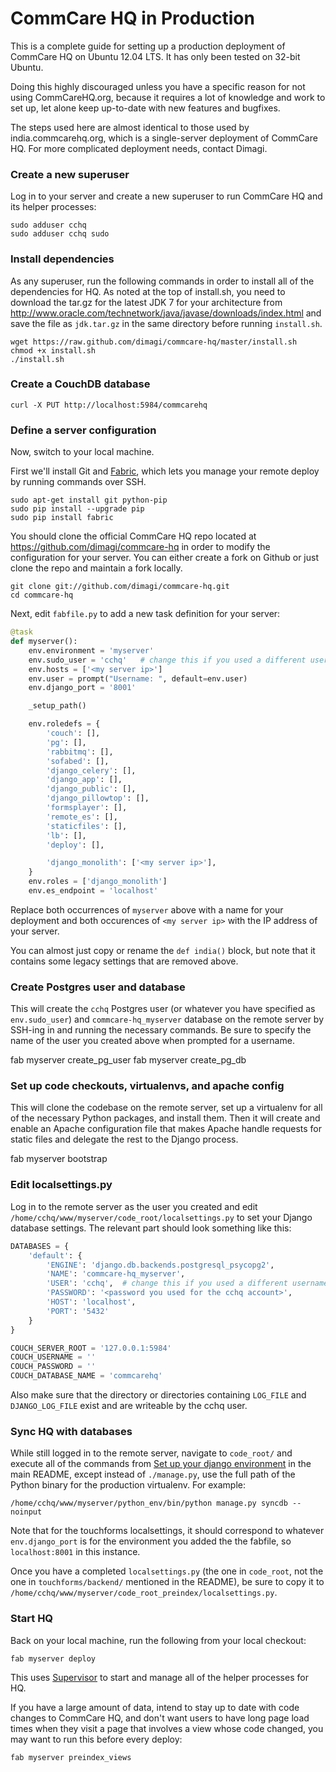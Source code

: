CommCare HQ in Production
=========================

This is a complete guide for setting up a production deployment of CommCare HQ
on Ubuntu 12.04 LTS.  It has only been tested on 32-bit Ubuntu.

Doing this highly discouraged unless you have a specific reason for not using
CommCareHQ.org, because it requires a lot of knowledge and work to set up, let
alone keep up-to-date with new features and bugfixes.

The steps used here are almost identical to those used by india.commcarehq.org,
which is a single-server deployment of CommCare HQ.  For more complicated
deployment needs, contact Dimagi.

### Create a new superuser

Log in to your server and create a new superuser to run CommCare HQ and its
helper processes:

    sudo adduser cchq
    sudo adduser cchq sudo

### Install dependencies

As any superuser, run the following commands in order to install all of the
dependencies for HQ.  As noted at the top of install.sh, you need to download
the tar.gz for the latest JDK 7 for your architecture from
http://www.oracle.com/technetwork/java/javase/downloads/index.html and save the
file as `jdk.tar.gz` in the same directory before running `install.sh`.

    wget https://raw.github.com/dimagi/commcare-hq/master/install.sh
    chmod +x install.sh
    ./install.sh

### Create a CouchDB database

    curl -X PUT http://localhost:5984/commcarehq


### Define a server configuration

Now, switch to your local machine.

First we'll install Git and [Fabric](http://fabfile.org), which lets you manage
your remote deploy by running commands over SSH.

    sudo apt-get install git python-pip
    sudo pip install --upgrade pip
    sudo pip install fabric

You should clone the official CommCare HQ repo located at
https://github.com/dimagi/commcare-hq in order to modify the configuration for
your server.  You can either create a fork on Github or just clone the repo and
maintain a fork locally.

    git clone git://github.com/dimagi/commcare-hq.git
    cd commcare-hq

Next, edit `fabfile.py` to add a new task definition for your server:

```python
@task
def myserver():
    env.environment = 'myserver'
    env.sudo_user = 'cchq'   # change this if you used a different username
    env.hosts = ['<my server ip>']
    env.user = prompt("Username: ", default=env.user)
    env.django_port = '8001'

    _setup_path()

    env.roledefs = {
        'couch': [],
        'pg': [],
        'rabbitmq': [],
        'sofabed': [],
        'django_celery': [],
        'django_app': [],
        'django_public': [],
        'django_pillowtop': [],
        'formsplayer': [],
        'remote_es': [],
        'staticfiles': [],
        'lb': [],
        'deploy': [],

        'django_monolith': ['<my server ip>'],
    }
    env.roles = ['django_monolith']
    env.es_endpoint = 'localhost'
```

Replace both occurrences of `myserver` above with a name for your deployment
and both occurences of `<my server ip>` with the IP address of your server.

You can almost just copy or rename the `def india()` block, but note that it
contains some legacy settings that are removed above.

### Create Postgres user and database

This will create the `cchq` Postgres user (or whatever you have specified as
`env.sudo_user`) and `commcare-hq_myserver` database on the remote server by
SSH-ing in and running the necessary commands.  Be sure to specify the name of
the user you created above when prompted for a username.

   fab myserver create_pg_user
   fab myserver create_pg_db


### Set up code checkouts, virtualenvs, and apache config

This will clone the codebase on the remote server, set up a virtualenv for
all of the necessary Python packages, and install them.  Then it will create and
enable an Apache configuration file that makes Apache handle requests for static
files and delegate the rest to the Django process.

   fab myserver bootstrap

### Edit localsettings.py

Log in to the remote server as the user you created and edit
`/home/cchq/www/myserver/code_root/localsettings.py` to set your Django database
settings.  The relevant part should look something like this:

```python
DATABASES = {
    'default': {
        'ENGINE': 'django.db.backends.postgresql_psycopg2',
        'NAME': 'commcare-hq_myserver',
        'USER': 'cchq',  # change this if you used a different username
        'PASSWORD': '<password you used for the cchq account>',
        'HOST': 'localhost',
        'PORT': '5432'
    }
}

COUCH_SERVER_ROOT = '127.0.0.1:5984'
COUCH_USERNAME = ''
COUCH_PASSWORD = ''
COUCH_DATABASE_NAME = 'commcarehq'
```

Also make sure that the directory or directories containing `LOG_FILE` and
`DJANGO_LOG_FILE` exist and are writeable by the cchq user. 

### Sync HQ with databases

While still logged in to the remote server, navigate to `code_root/` and execute
all of the commands from [Set up your django environment](https://github.com/dimagi/commcare-hq#set-up-your-django-environment) 
in the main README, except instead of `./manage.py`, use the full path of the
Python binary for the production virtualenv.  For example:

    /home/cchq/www/myserver/python_env/bin/python manage.py syncdb --noinput

Note that for the touchforms localsettings, it should correspond to whatever
`env.django_port` is for the environment you added the the fabfile, so
`localhost:8001` in this instance.

Once you have a completed `localsettings.py` (the one in `code_root`, not the
one in `touchforms/backend/` mentioned in the README), be sure to copy it to
`/home/cchq/www/myserver/code_root_preindex/localsettings.py`.

### Start HQ

Back on your local machine, run the following from your local checkout:

    fab myserver deploy

This uses [Supervisor](http://supervisord.org/) to start and manage all of the helper
processes for HQ.

If you have a large amount of data, intend to stay up to date with code changes to
CommCare HQ, and don't want users to have long page load times when they visit
a page that involves a view whose code changed, you may want to run this before
every deploy:

    fab myserver preindex_views

